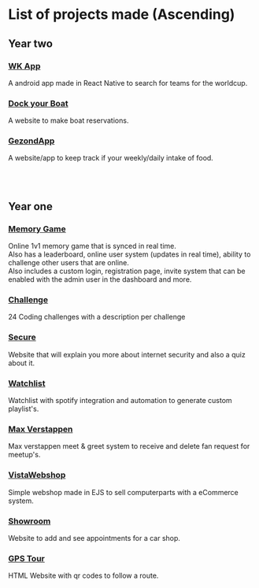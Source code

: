 # List of projects made (Ascending)

## Year two


### [WK App](https://github.com/VistaProjects/WK2022Challenge)
A android app made in React Native to search for teams for the worldcup.

### [Dock your Boat](https://github.com/VistaProjects/Dock-your-Boat)
A website to make boat reservations.

### [GezondApp](https://github.com/VistaProjects/GezondApp)
A website/app to keep track if your weekly/daily intake of food.

<br/><br/>

## Year one

### [Memory Game](https://github.com/VistaProjects/Memory-Game)
Online 1v1 memory game that is synced in real time.  
Also has a leaderboard, online user system (updates in real time), ability to challenge other users that are online.  
Also includes a custom login, registration page, invite system that can be enabled with the admin user in the dashboard and more.

### [Challenge](https://github.com/VistaProjects/Code-Challenge)
24 Coding challenges with a description per challenge

### [Secure](https://github.com/VistaProjects/Secure)
Website that will explain you more about internet security and also a quiz about it.

### [Watchlist](https://github.com/VistaProjects/Watchlist)
Watchlist with spotify integration and automation to generate custom playlist's.

### [Max Verstappen](https://github.com/VistaProjects/Max-Verstappen)
Max verstappen meet & greet system to receive and delete fan request for meetup's.

### [VistaWebshop](https://github.com/VistaProjects/VistaWebshop)
Simple webshop made in EJS to sell computerparts with a eCommerce system.

### [Showroom](https://github.com/VistaProjects/Showroom)
Website to add and see appointments for a car shop.

### [GPS Tour](https://github.com/VistaProjects/GPS-Tour)
HTML Website with qr codes to follow a route.
